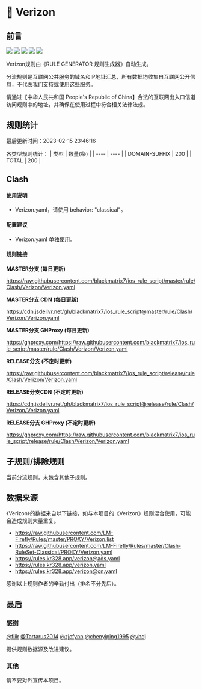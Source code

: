 # 🧸 Verizon

## 前言

![](https://shields.io/badge/-移除重复规则-ff69b4) ![](https://shields.io/badge/-DOMAIN与DOMAIN--SUFFIX合并-green) ![](https://shields.io/badge/-DOMAIN--SUFFIX间合并-critical) ![](https://shields.io/badge/-DOMAIN--SUFFIX与DOMAIN--KEYWORD合并-blue) ![](https://shields.io/badge/-IP--CIDR(6)合并-blueviolet) 

Verizon规则由《RULE GENERATOR 规则生成器》自动生成。

分流规则是互联网公共服务的域名和IP地址汇总，所有数据均收集自互联网公开信息，不代表我们支持或使用这些服务。

请通过【中华人民共和国 People's Republic of China】合法的互联网出入口信道访问规则中的地址，并确保在使用过程中符合相关法律法规。

## 规则统计

最后更新时间：2023-02-15 23:46:16

各类型规则统计：
| 类型 | 数量(条)  | 
| ---- | ----  |
| DOMAIN-SUFFIX | 200  | 
| TOTAL | 200  | 


## Clash 

#### 使用说明
- Verizon.yaml，请使用 behavior: "classical"。

#### 配置建议
- Verizon.yaml 单独使用。

#### 规则链接
**MASTER分支 (每日更新)**

https://raw.githubusercontent.com/blackmatrix7/ios_rule_script/master/rule/Clash/Verizon/Verizon.yaml

**MASTER分支 CDN (每日更新)**

https://cdn.jsdelivr.net/gh/blackmatrix7/ios_rule_script@master/rule/Clash/Verizon/Verizon.yaml

**MASTER分支 GHProxy (每日更新)**

https://ghproxy.com/https://raw.githubusercontent.com/blackmatrix7/ios_rule_script/master/rule/Clash/Verizon/Verizon.yaml

**RELEASE分支 (不定时更新)**

https://raw.githubusercontent.com/blackmatrix7/ios_rule_script/release/rule/Clash/Verizon/Verizon.yaml

**RELEASE分支CDN (不定时更新)**

https://cdn.jsdelivr.net/gh/blackmatrix7/ios_rule_script@release/rule/Clash/Verizon/Verizon.yaml

**RELEASE分支 GHProxy (不定时更新)**

https://ghproxy.com/https://raw.githubusercontent.com/blackmatrix7/ios_rule_script/release/rule/Clash/Verizon/Verizon.yaml

## 子规则/排除规则


当前分流规则，未包含其他子规则。

## 数据来源

《Verizon》的数据来自以下链接，如与本项目的《Verizon》规则混合使用，可能会造成规则大量重复。

- https://raw.githubusercontent.com/LM-Firefly/Rules/master/PROXY/Verizon.list
- https://raw.githubusercontent.com/LM-Firefly/Rules/master/Clash-RuleSet-Classical/PROXY/Verizon.yaml
- https://rules.kr328.app/verizon@ads.yaml
- https://rules.kr328.app/verizon.yaml
- https://rules.kr328.app/verizon@cn.yaml


感谢以上规则作者的辛勤付出（排名不分先后）。

## 最后

### 感谢

[@fiiir](https://github.com/fiiir) [@Tartarus2014](https://github.com/Tartarus2014) [@zjcfynn](https://github.com/zjcfynn) [@chenyiping1995](https://github.com/chenyiping1995) [@vhdj](https://github.com/vhdj)

提供规则数据源及改进建议。

### 其他

请不要对外宣传本项目。